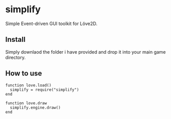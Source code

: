 # simplify
Simple Event-driven GUI toolkit for Löve2D.

## Install
Simply downlaod the folder i have provided and drop it into your main game directory.

## How to use

```
function love.load()
  simplify = require("simplify")
end

function love.draw
  simplify.engine.draw()
end

```
